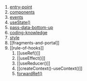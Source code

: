 1. [entry-point](React/theory/data/entry-point.md)
2. [components](components.md)
3. [events](events.md)
4. [useState()](useState().md)
6. [pass-data-bottom-up](pass-data-bottom-up.md)
7.  [coding-knowledge](coding-knowledge.md)
8. [style](style.md)
9. [[fragments-and-portal]]
10. [[rule-of-hooks]]
	1. [[useRef()]]
	2. [[useEffect()]]
	3. [[useReducer()]]
	4. [[createContext()-useContext()]]
	5. [forwardRef()](https://react.dev/reference/react/forwardRef)